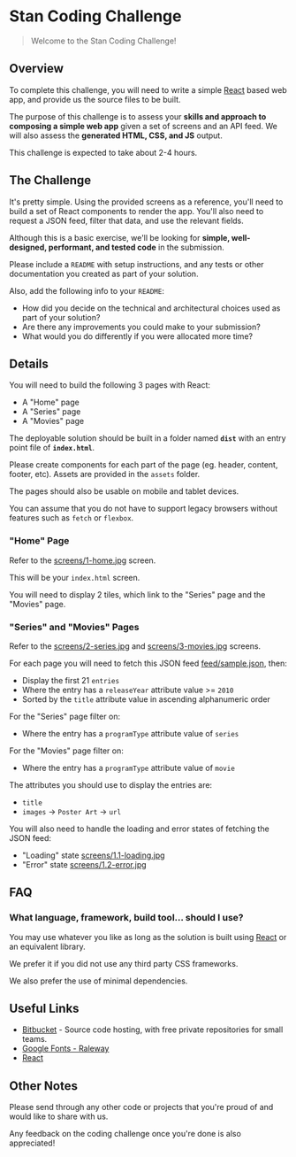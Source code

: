 # Stan Coding Challenge

> Welcome to the Stan Coding Challenge!

## Overview

To complete this challenge, you will need to write a simple [React](https://facebook.github.io/react/) based web app, and provide us the source files to be built.

The purpose of this challenge is to assess your **skills and approach to composing a simple web app** given a set of screens and an API feed. We will also assess the **generated HTML, CSS, and JS** output.

This challenge is expected to take about 2-4 hours.

## The Challenge

It's pretty simple. Using the provided screens as a reference, you'll need to build a set of React components to render the app. You'll also need to request a JSON feed, filter that data, and use the relevant fields.

Although this is a basic exercise, we'll be looking for **simple, well-designed, performant, and tested code** in the submission.

Please include a `README` with setup instructions, and any tests or other documentation you created as part of your solution.

Also, add the following info to your `README`:

- How did you decide on the technical and architectural choices used as part of your solution?
- Are there any improvements you could make to your submission?
- What would you do differently if you were allocated more time?

## Details

You will need to build the following 3 pages with React:

- A "Home" page
- A "Series" page
- A "Movies" page

The deployable solution should be built in a folder named **`dist`** with an entry point file of **`index.html`**.

Please create components for each part of the page (eg. header, content, footer, etc).
Assets are provided in the `assets` folder.

The pages should also be usable on mobile and tablet devices.

You can assume that you do not have to support legacy browsers without features such as `fetch` or `flexbox`.

### "Home" Page

Refer to the [screens/1-home.jpg](./screens/1-home.jpg) screen.

This will be your `index.html` screen.

You will need to display 2 tiles, which link to the "Series" page and the "Movies" page.

### "Series" and "Movies" Pages

Refer to the [screens/2-series.jpg](./screens/2-series.jpg) and [screens/3-movies.jpg](./screens/3-movies.jpg) screens.

For each page you will need to fetch this JSON feed [feed/sample.json](https://raw.githubusercontent.com/StreamCo/react-coding-challenge/master/feed/sample.json), then:

- Display the first 21 `entries`
- Where the entry has a `releaseYear` attribute value >= `2010`
- Sorted by the `title` attribute value in ascending alphanumeric order

For the "Series" page filter on:

- Where the entry has a `programType` attribute value of `series`

For the "Movies" page filter on:

- Where the entry has a `programType` attribute value of `movie`

The attributes you should use to display the entries are:

- `title`
- `images` → `Poster Art` → `url`

You will also need to handle the loading and error states of fetching the JSON feed:

- "Loading" state [screens/1.1-loading.jpg](./screens/1.1-loading.jpg)
- "Error" state [screens/1.2-error.jpg](./screens/1.2-error.jpg)

## FAQ

### What language, framework, build tool... should I use?

You may use whatever you like as long as the solution is built using [React](https://facebook.github.io/react/) or an equivalent library.

We prefer it if you did not use any third party CSS frameworks.

We also prefer the use of minimal dependencies.

## Useful Links

- [Bitbucket](https://bitbucket.org/) - Source code hosting, with free private repositories for small teams.
- [Google Fonts - Raleway](https://fonts.google.com/?selection.family=Raleway)
- [React](https://facebook.github.io/react/)

## Other Notes

Please send through any other code or projects that you're proud of and would like to share with us.

Any feedback on the coding challenge once you're done is also appreciated!